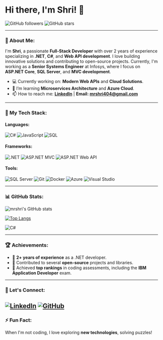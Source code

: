 # Hi there, I'm Shri! 👋

![GitHub followers](https://img.shields.io/github/followers/mrshri?style=social)
![GitHub stars](https://img.shields.io/github/stars/mrshri?style=social)


---

### 🌟 About Me:

I'm **Shri**, a passionate **Full-Stack Developer** with over 2 years of experience specializing in **.NET**, **C#**, and **Web API development**. 
I love building innovative solutions and contributing to open-source projects. 
Currently, I'm working as a **Senior Systems Engineer** at Infosys, where I focus on **ASP.NET Core**, **SQL Server**, and **MVC development**.

- 💻 Currently working on: **Modern Web APIs** and **Cloud Solutions**.
- 🌱 I’m learning **Microservices Architecture** and **Azure Cloud**.
- 📫 How to reach me: **[LinkedIn](https://linkedin.com/in/shrinivas3)** | **Email: mrshri404@gmail.com**

---

### 🚀 My Tech Stack:

#### Languages:
![C#](https://img.shields.io/badge/C%23-239120?style=for-the-badge&logo=c-sharp&logoColor=white)
![JavaScript](https://img.shields.io/badge/JavaScript-F7DF1E?style=for-the-badge&logo=javascript&logoColor=black)
![SQL](https://img.shields.io/badge/SQL-003B57?style=for-the-badge&logo=microsoft-sql-server&logoColor=white)

#### Frameworks:
![.NET](https://img.shields.io/badge/.NET-512BD4?style=for-the-badge&logo=dotnet&logoColor=white)
![ASP.NET MVC](https://img.shields.io/badge/ASP.NET%20MVC-5C2D91?style=for-the-badge&logo=dotnet&logoColor=white)
![ASP.NET Web API](https://img.shields.io/badge/ASP.NET%20Web%20API-5C2D91?style=for-the-badge&logo=dotnet&logoColor=white)

#### Tools:
![SQL Server](https://img.shields.io/badge/SQL%20Server-CC2927?style=for-the-badge&logo=microsoft-sql-server&logoColor=white)
![Git](https://img.shields.io/badge/Git-F05032?style=for-the-badge&logo=git&logoColor=white)
![Docker](https://img.shields.io/badge/Docker-2496ED?style=for-the-badge&logo=docker&logoColor=white)
![Azure](https://img.shields.io/badge/Azure-0078D4?style=for-the-badge&logo=microsoft-azure&logoColor=white)
![Visual Studio](https://img.shields.io/badge/VS-5C2D91?style=for-the-badge&logo=visual-studio&logoColor=white)

---

### 📊 GitHub Stats:

![mrshri's GitHub stats](https://github-readme-stats.vercel.app/api?username=mrshri&show_icons=true&theme=radical)

[![Top Langs](https://github-readme-stats.vercel.app/api/top-langs/?username=mrshri&layout=compact&theme=radical&langs_count=6&hide=css,html)](https://github.com/anuraghazra/github-readme-stats)

![C#](https://img.shields.io/badge/C%23-239120?style=for-the-badge&logo=c-sharp&logoColor=white)

---

### 🏆 Achievements:
- 🎉 **2+ years of experience** as a .NET developer.
- 🔧 Contributed to several **open-source** projects and libraries.
- 🏅 Achieved **top rankings** in coding assessments, including the **IBM Application Developer** exam.

---

### 💬 Let's Connect:

[![LinkedIn](https://img.shields.io/badge/LinkedIn-%230077B5.svg?style=for-the-badge&logo=linkedin&logoColor=white)](https://linkedin.com/in/shrinivas3)
[![GitHub](https://img.shields.io/badge/GitHub-%2312100E.svg?style=for-the-badge&logo=github&logoColor=white)](https://github.com/mrshri)
---

### ⚡ Fun Fact:
When I'm not coding, I love exploring **new technologies**, solving puzzles!

<!---
shri is a ✨ special ✨ repository because its `README.md` (this file) appears on your GitHub profile.
You can click the Preview link to take a look at your changes.
--->
